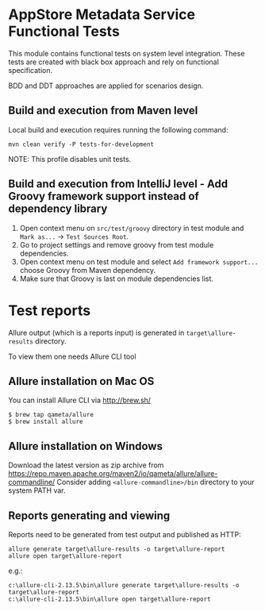 # AppStore Metadata Service Functional Tests

This module contains functional tests on system level integration.
These tests are created with black box approach and rely on functional specification.

BDD and DDT approaches are applied for scenarios design.

Build and execution from Maven level
---

Local build and execution requires running the following command:

```
mvn clean verify -P tests-for-development
```

NOTE: This profile disables unit tests.

Build and execution from IntelliJ level - Add Groovy framework support instead of dependency library
---

 1. Open context menu on ```src/test/groovy``` directory in test module and ```Mark as...``` -> ```Test Sources Root```.
 1. Go to project settings and remove groovy from test module dependencies.
 1. Open context menu on test module and select ```Add framework support...``` choose Groovy from Maven dependency.
 1. Make sure that Groovy is last on module dependencies list. 


# Test reports

Allure output (which is a reports input) is generated in ```target\allure-results``` directory.

To view them one needs Allure CLI tool

Allure installation on Mac OS
---
You can install Allure CLI via http://brew.sh/

```
$ brew tap qameta/allure
$ brew install allure
```

Allure installation on Windows
---

Download the latest version as zip archive from
https://repo.maven.apache.org/maven2/io/qameta/allure/allure-commandline/
Consider adding ```<allure-commandline>/bin``` directory to your system PATH var.

Reports generating and viewing
---

Reports need to be generated from test output and published as HTTP:

```
allure generate target\allure-results -o target\allure-report
allure open target\allure-report
```

e.g.:
```
c:\allure-cli-2.13.5\bin\allure generate target\allure-results -o target\allure-report
c:\allure-cli-2.13.5\bin\allure open target\allure-report
```
